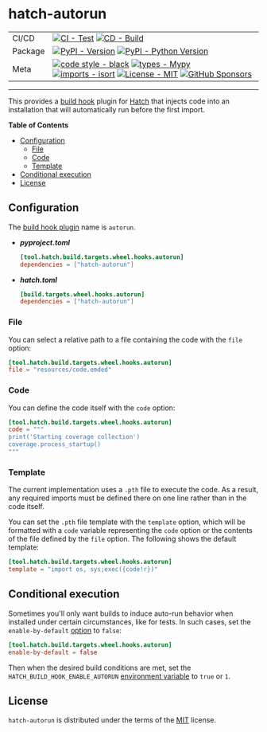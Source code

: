 # hatch-autorun

| | |
| --- | --- |
| CI/CD | [![CI - Test](https://github.com/ofek/hatch-autorun/actions/workflows/test.yml/badge.svg)](https://github.com/ofek/hatch-autorun/actions/workflows/test.yml) [![CD - Build](https://github.com/ofek/hatch-autorun/actions/workflows/build.yml/badge.svg)](https://github.com/ofek/hatch-autorun/actions/workflows/build.yml) |
| Package | [![PyPI - Version](https://img.shields.io/pypi/v/hatch-autorun.svg?logo=pypi&label=PyPI&logoColor=gold)](https://pypi.org/project/hatch-autorun/) [![PyPI - Python Version](https://img.shields.io/pypi/pyversions/hatch-autorun.svg?logo=python&label=Python&logoColor=gold)](https://pypi.org/project/hatch-autorun/) |
| Meta | [![code style - black](https://img.shields.io/badge/code%20style-black-000000.svg)](https://github.com/psf/black) [![types - Mypy](https://img.shields.io/badge/types-Mypy-blue.svg)](https://github.com/ambv/black) [![imports - isort](https://img.shields.io/badge/imports-isort-ef8336.svg)](https://github.com/pycqa/isort) [![License - MIT](https://img.shields.io/badge/license-MIT-9400d3.svg)](https://spdx.org/licenses/) [![GitHub Sponsors](https://img.shields.io/github/sponsors/ofek?logo=GitHub%20Sponsors&style=social)](https://github.com/sponsors/ofek) |

-----

This provides a [build hook](https://hatch.pypa.io/latest/config/build/#build-hooks) plugin for [Hatch](https://github.com/pypa/hatch) that injects code into an installation that will automatically run before the first import.

**Table of Contents**

- [Configuration](#configuration)
  - [File](#file)
  - [Code](#code)
  - [Template](#template)
- [Conditional execution](#conditional-execution)
- [License](#license)

## Configuration

The [build hook plugin](https://hatch.pypa.io/latest/plugins/build-hook/) name is `autorun`.

- ***pyproject.toml***

    ```toml
    [tool.hatch.build.targets.wheel.hooks.autorun]
    dependencies = ["hatch-autorun"]
    ```

- ***hatch.toml***

    ```toml
    [build.targets.wheel.hooks.autorun]
    dependencies = ["hatch-autorun"]
    ```

### File

You can select a relative path to a file containing the code with the `file` option:

```toml
[tool.hatch.build.targets.wheel.hooks.autorun]
file = "resources/code.emded"
```

### Code

You can define the code itself with the `code` option:

```toml
[tool.hatch.build.targets.wheel.hooks.autorun]
code = """
print('Starting coverage collection')
coverage.process_startup()
"""
```

### Template

The current implementation uses a `.pth` file to execute the code. As a result, any required imports must be defined there on one line rather than in the code itself.

You can set the `.pth` file template with the `template` option, which will be formatted with a `code` variable representing the `code` option or the contents of the file defined by the `file` option. The following shows the default template:

```toml
[tool.hatch.build.targets.wheel.hooks.autorun]
template = "import os, sys;exec({code!r})"
```

## Conditional execution

Sometimes you'll only want builds to induce auto-run behavior when installed under certain circumstances, like for tests. In such cases, set the `enable-by-default` [option](https://hatch.pypa.io/latest/config/build/#conditional-execution) to `false`:

```toml
[tool.hatch.build.targets.wheel.hooks.autorun]
enable-by-default = false
```

Then when the desired build conditions are met, set the `HATCH_BUILD_HOOK_ENABLE_AUTORUN` [environment variable](https://hatch.pypa.io/latest/config/build/#environment-variables) to `true` or `1`.

## License

`hatch-autorun` is distributed under the terms of the [MIT](https://spdx.org/licenses/MIT.html) license.
